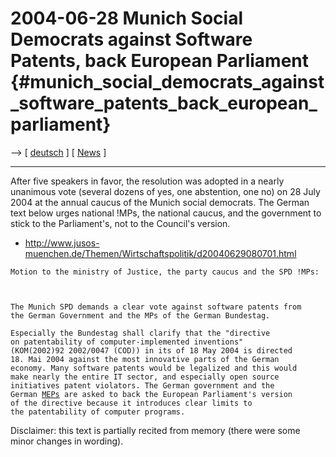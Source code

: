 # 2004-06-28 Munich Social Democrats against Software Patents, back European Parliament {#munich_social_democrats_against_software_patents_back_european_parliament}

\--\> \[ [ deutsch](SpdMuenchen040628De "wikilink") \] \[ [
News](SwpatcninoEn "wikilink") \]

------------------------------------------------------------------------

After five speakers in favor, the resolution was adopted in a nearly
unanimous vote (several dozens of yes, one abstention, one no) on 28
July 2004 at the annual caucus of the Munich social democrats. The
German text below urges national !MPs, the national caucus, and the
government to stick to the Parliament\'s, not to the Council\'s version.

-   <http://www.jusos-muenchen.de/Themen/Wirtschaftspolitik/d20040629080701.html>

`Motion to the ministry of Justice, the party caucus and the SPD !MPs:        `\
`                                                                               `\
`The Munich SPD demands a clear vote against software patents from `\
`the German Government and the MPs of the German Bundestag.               `\
`Especially the Bundestag shall clarify that the "directive`\
`on patentability of computer-implemented inventions"                 `\
`(KOM(2002)92 2002/0047 (COD)) in its of 18 May 2004 is directed    `\
`18. Mai 2004 against the most innovative parts of the German`\
`economy. Many software patents would be legalized and this would `\
`make nearly the entire IT sector, and especially open source `\
`initiatives patent violators. The German government and the `\
`German `[`MEPs`](MEPs "wikilink")` are asked to back the European Parliament's version`\
`of the directive because it introduces clear limits to `\
`the patentability of computer programs.           `

Disclaimer: this text is partially recited from memory (there were some
minor changes in wording).
